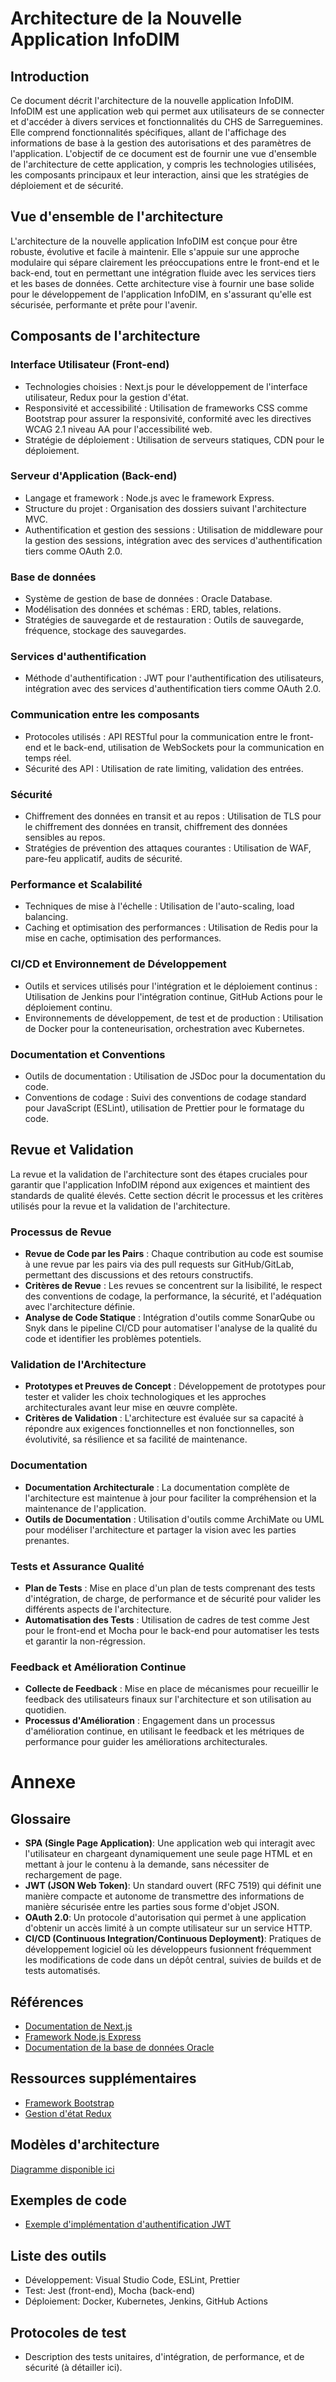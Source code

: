 # Architecture de la Nouvelle Application InfoDIM

## Introduction

Ce document décrit l'architecture de la nouvelle application InfoDIM. InfoDIM est une application web qui permet aux utilisateurs de se connecter et d'accéder à divers services et fonctionnalités du CHS de Sarreguemines. Elle comprend fonctionnalités spécifiques, allant de l'affichage des informations de base à la gestion des autorisations et des paramètres de l'application. L'objectif de ce document est de fournir une vue d'ensemble de l'architecture de cette application, y compris les technologies utilisées, les composants principaux et leur interaction, ainsi que les stratégies de déploiement et de sécurité.

## Vue d'ensemble de l'architecture

L'architecture de la nouvelle application InfoDIM est conçue pour être robuste, évolutive et facile à maintenir. Elle s'appuie sur une approche modulaire qui sépare clairement les préoccupations entre le front-end et le back-end, tout en permettant une intégration fluide avec les services tiers et les bases de données. Cette architecture vise à fournir une base solide pour le développement de l'application InfoDIM, en s'assurant qu'elle est sécurisée, performante et prête pour l'avenir.

## Composants de l'architecture

### Interface Utilisateur (Front-end)

* Technologies choisies : Next.js pour le développement de l'interface utilisateur, Redux pour la gestion d'état.
* Responsivité et accessibilité : Utilisation de frameworks CSS comme Bootstrap pour assurer la responsivité, conformité avec les directives WCAG 2.1 niveau AA pour l'accessibilité web.
* Stratégie de déploiement : Utilisation de serveurs statiques, CDN pour le déploiement.

### Serveur d'Application (Back-end)

* Langage et framework : Node.js avec le framework Express.
* Structure du projet : Organisation des dossiers suivant l'architecture MVC.
* Authentification et gestion des sessions : Utilisation de middleware pour la gestion des sessions, intégration avec des services d'authentification tiers comme OAuth 2.0.

### Base de données

* Système de gestion de base de données : Oracle Database.
* Modélisation des données et schémas : ERD, tables, relations.
* Stratégies de sauvegarde et de restauration : Outils de sauvegarde, fréquence, stockage des sauvegardes.

### Services d'authentification

* Méthode d'authentification : JWT pour l'authentification des utilisateurs, intégration avec des services d'authentification tiers comme OAuth 2.0.

### Communication entre les composants

* Protocoles utilisés : API RESTful pour la communication entre le front-end et le back-end, utilisation de WebSockets pour la communication en temps réel.
* Sécurité des API : Utilisation de rate limiting, validation des entrées.

### Sécurité

* Chiffrement des données en transit et au repos : Utilisation de TLS pour le chiffrement des données en transit, chiffrement des données sensibles au repos.
* Stratégies de prévention des attaques courantes : Utilisation de WAF, pare-feu applicatif, audits de sécurité.

### Performance et Scalabilité

* Techniques de mise à l'échelle : Utilisation de l'auto-scaling, load balancing.
* Caching et optimisation des performances : Utilisation de Redis pour la mise en cache, optimisation des performances.

### CI/CD et Environnement de Développement

* Outils et services utilisés pour l'intégration et le déploiement continus : Utilisation de Jenkins pour l'intégration continue, GitHub Actions pour le déploiement continu.
* Environnements de développement, de test et de production : Utilisation de Docker pour la conteneurisation, orchestration avec Kubernetes.

### Documentation et Conventions

* Outils de documentation : Utilisation de JSDoc pour la documentation du code.
* Conventions de codage : Suivi des conventions de codage standard pour JavaScript (ESLint), utilisation de Prettier pour le formatage du code.

## Revue et Validation

La revue et la validation de l'architecture sont des étapes cruciales pour garantir que l'application InfoDIM répond aux exigences et maintient des standards de qualité élevés. Cette section décrit le processus et les critères utilisés pour la revue et la validation de l'architecture.

### Processus de Revue

* **Revue de Code par les Pairs** : Chaque contribution au code est soumise à une revue par les pairs via des pull requests sur GitHub/GitLab, permettant des discussions et des retours constructifs.
* **Critères de Revue** : Les revues se concentrent sur la lisibilité, le respect des conventions de codage, la performance, la sécurité, et l'adéquation avec l'architecture définie.
* **Analyse de Code Statique** : Intégration d'outils comme SonarQube ou Snyk dans le pipeline CI/CD pour automatiser l'analyse de la qualité du code et identifier les problèmes potentiels.

### Validation de l'Architecture

* **Prototypes et Preuves de Concept** : Développement de prototypes pour tester et valider les choix technologiques et les approches architecturales avant leur mise en œuvre complète.
* **Critères de Validation** : L'architecture est évaluée sur sa capacité à répondre aux exigences fonctionnelles et non fonctionnelles, son évolutivité, sa résilience et sa facilité de maintenance.

### Documentation

* **Documentation Architecturale** : La documentation complète de l'architecture est maintenue à jour pour faciliter la compréhension et la maintenance de l'application.
* **Outils de Documentation** : Utilisation d'outils comme ArchiMate ou UML pour modéliser l'architecture et partager la vision avec les parties prenantes.

### Tests et Assurance Qualité

* **Plan de Tests** : Mise en place d'un plan de tests comprenant des tests d'intégration, de charge, de performance et de sécurité pour valider les différents aspects de l'architecture.
* **Automatisation des Tests** : Utilisation de cadres de test comme Jest pour le front-end et Mocha pour le back-end pour automatiser les tests et garantir la non-régression.

### Feedback et Amélioration Continue

* **Collecte de Feedback** : Mise en place de mécanismes pour recueillir le feedback des utilisateurs finaux sur l'architecture et son utilisation au quotidien.
* **Processus d'Amélioration** : Engagement dans un processus d'amélioration continue, en utilisant le feedback et les métriques de performance pour guider les améliorations architecturales.

# Annexe

## Glossaire

* **SPA (Single Page Application)**: Une application web qui interagit avec l'utilisateur en chargeant dynamiquement une seule page HTML et en mettant à jour le contenu à la demande, sans nécessiter de rechargement de page.
* **JWT (JSON Web Token)**: Un standard ouvert (RFC 7519) qui définit une manière compacte et autonome de transmettre des informations de manière sécurisée entre les parties sous forme d'objet JSON.
* **OAuth 2.0**: Un protocole d'autorisation qui permet à une application d'obtenir un accès limité à un compte utilisateur sur un service HTTP.
* **CI/CD (Continuous Integration/Continuous Deployment)**: Pratiques de développement logiciel où les développeurs fusionnent fréquemment les modifications de code dans un dépôt central, suivies de builds et de tests automatisés.

## Références

* [Documentation de Next.js](https://nextjs.org/docs)
* [Framework Node.js Express](https://expressjs.com/)
* [Documentation de la base de données Oracle](https://docs.oracle.com/en/database/)

## Ressources supplémentaires

* [Framework Bootstrap](https://react-bootstrap.netlify.app/docs/getting-started/introduction)
* [Gestion d'état Redux](https://redux.js.org/introduction/getting-started)

## Modèles d'architecture

[Diagramme disponible ici](https://lucid.app/lucidchart/fad45acb-dbb9-48cd-95b7-45aa98ac96f7/edit?viewport_loc=-85%2C-477%2C2742%2C1307%2C0_0\&invitationId=inv_e5e13ed4-816a-416e-864c-7fe34075c86f)

## Exemples de code

* [Exemple d'implémentation d'authentification JWT](https://github.com/auth0/node-jsonwebtoken)

## Liste des outils

* Développement: Visual Studio Code, ESLint, Prettier
* Test: Jest (front-end), Mocha (back-end)
* Déploiement: Docker, Kubernetes, Jenkins, GitHub Actions

## Protocoles de test

* Description des tests unitaires, d'intégration, de performance, et de sécurité (à détailler ici).
